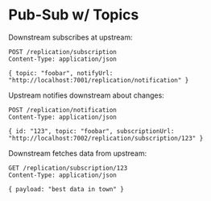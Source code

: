 Pub-Sub w/ Topics
=================

Downstream subscribes at upstream:

```http
POST /replication/subscription
Content-Type: application/json

{ topic: "foobar", notifyUrl: "http://localhost:7001/replication/notification" }
```

Upstream notifies downstream about changes:

```http
POST /replication/notification
Content-Type: application/json

{ id: "123", topic: "foobar", subscriptionUrl: "http://localhost:7002/replication/subscription/123" }
```

Downstream fetches data from upstream:

```http
GET /replication/subscription/123
Content-Type: application/json

{ payload: "best data in town" }
```
